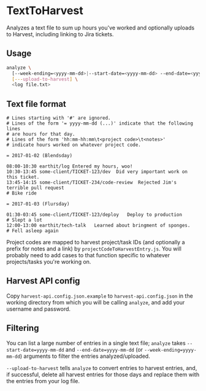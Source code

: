 # TextToHarvest

Analyzes a text file to sum up hours you've worked and optionally uploads to Harvest,
including linking to Jira tickets.


## Usage

```sh
analyze \
  [--week-ending=<yyyy-mm-dd>|--start-date=<yyyy-mm-dd> --end-date=<yyyy-mm-dd>|--date=<yyyy-mm-dd>] \
  [---upload-to-harvest] \
  <log file.txt>
```


## Text file format

```
# Lines starting with '#' are ignored.
# Lines of the form '= yyyy-mm-dd (...)' indicate that the following lines
# are hours for that day.
# Lines of the form 'hh:mm-hh:mm\t<project code>\t<notes>'
# indicate hours worked on whatever project code.

= 2017-01-02 (Blendsday)

08:00-10:30	earthit/log	Entered my hours, woo!
10:30-13:45	some-client/TICKET-123/dev	Did very important work on this ticket.
13:45-14:15	some-client/TICKET-234/code-review	Rejected Jim's terrible pull request
# Bike ride

= 2017-01-03 (Flursday)

01:30-03:45	some-client/TICKET-123/deploy	Deploy to production
# Slept a lot
12:00-13:00	earthit/tech-talk	Learned about bringment of sponges.
# Fell asleep again
```

Project codes are mapped to harvest project/task IDs
(and optionally a prefix for notes and a link) by
```projectCodeToHarvestEntry.js```.
You will probably need to add cases to that function specific to whatever projects/tasks you're working on.


## Harvest API config

Copy ```harvest-api.config.json.example``` to ```harvest-api.config.json```
in the working directory from which you will be calling ```analyze```,
and add your username and password.


## Filtering

You can list a large number of entries in a single text file;
```analyze``` takes ```--start-date=yyyy-mm-dd``` and ```--end-date=yyyy-mm-dd```
(or ```--week-ending=yyyy-mm-dd```) arguments to filter the entries analyzed/uploaded.

```--upload-to-harvest``` tells ```analyze``` to convert entries to harvest entries,
and, if successful, delete all harvest entries for those days and replace them with
the entries from your log file.
